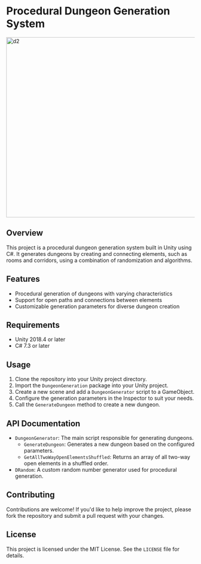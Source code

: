 # Procedural Dungeon Generation System

<img width="1408" height="481" alt="d2" src="https://github.com/user-attachments/assets/63720359-76f6-4a3c-a579-12fbbc3f86f0" />

## Overview

This project is a procedural dungeon generation system built in Unity using C#. It generates dungeons by creating and connecting elements, such as rooms and corridors, using a combination of randomization and algorithms.

## Features

* Procedural generation of dungeons with varying characteristics
* Support for open paths and connections between elements
* Customizable generation parameters for diverse dungeon creation

## Requirements

* Unity 2018.4 or later
* C# 7.3 or later

## Usage

1. Clone the repository into your Unity project directory.
2. Import the `DungeonGeneration` package into your Unity project.
3. Create a new scene and add a `DungeonGenerator` script to a GameObject.
4. Configure the generation parameters in the Inspector to suit your needs.
5. Call the `GenerateDungeon` method to create a new dungeon.

## API Documentation

* `DungeonGenerator`: The main script responsible for generating dungeons.
	+ `GenerateDungeon`: Generates a new dungeon based on the configured parameters.
	+ `GetAllTwoWayOpenElementsShuffled`: Returns an array of all two-way open elements in a shuffled order.
* `DRandom`: A custom random number generator used for procedural generation.

## Contributing

Contributions are welcome! If you'd like to help improve the project, please fork the repository and submit a pull request with your changes.

## License

This project is licensed under the MIT License. See the `LICENSE` file for details.

